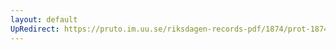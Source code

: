 ```yaml
---
layout: default
UpRedirect: https://pruto.im.uu.se/riksdagen-records-pdf/1874/prot-1874--ak--429/prot-1874--ak--429_097.pdf
---
```

